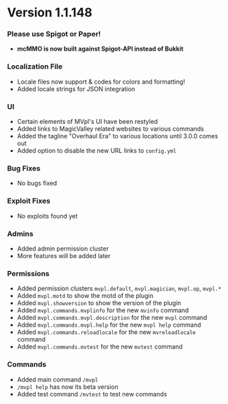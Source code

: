 # **Version 1.1.148**

### Please use Spigot or Paper!

* **mcMMO is now built against Spigot-API instead of Bukkit**


### Localization File

* Locale files now support & codes for colors and formatting!
* Added locale strings for JSON integration

### UI

* Certain elements of MVpl's UI have been restyled
* Added links to MagicValley related websites to various commands
* Added the tagline "Overhaul Era" to various locations until 3.0.0 comes out
* Added option to disable the new URL links to `config.yml`

### Bug Fixes

* No bugs fixed

### Exploit Fixes

* No exploits found yet

### Admins

* Added admin permission cluster
* More features will be added later

### Permissions

* Added permission clusters `mvpl.default`, `mvpl.magician`, `mvpl.op`, `mvpl.*`
* Added `mvpl.motd` to show the motd of the plugin
* Added `mvpl.showversion` to show the version of the plugin
* Added `mvpl.commands.mvplinfo` for the new `mvinfo` command
* Added `mvpl.commands.mvpl.description` for the new `mvpl` command
* Added `mvpl.commands.mvpl.help` for the new `mvpl help` command
* Added `mvpl.commands.reloadlocale` for the new `mvreloadlocale` command
* Added `mvpl.commands.mvtest` for the new `mvtest` command

### Commands

* Added main command `/mvpl`
* `/mvpl help` has now its beta version
* Added test command `/mvtest` to test new commands
